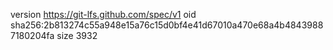 version https://git-lfs.github.com/spec/v1
oid sha256:2b813274c55a948e15a76c15d0bf4e41d67010a470e68a4b48439887180204fa
size 3932

